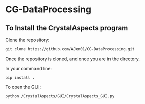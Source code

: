 # CG-DataProcessing

## To Install the CrystalAspects program

Clone the repository:


```
git clone https://github.com/AJen01/CG-DataProcessing.git
```

Once the repository is cloned, and once you are in the directory.

In your command line:
```
pip install .
```

To open the GUI;

```
python /CrystalAspects/GUI/CrystalAspects_GUI.py
```
